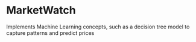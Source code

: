 # MarketWatch
Implements Machine Learning concepts, such as a decision tree model to capture patterns and predict prices
